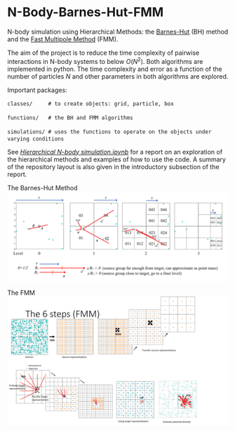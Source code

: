 # N-Body-Barnes-Hut-FMM

N-body simulation using Hierarchical Methods: the [Barnes-Hut](https://en.wikipedia.org/wiki/Barnes%E2%80%93Hut_simulation) (BH) method and the [Fast Multipole Method](https://en.wikipedia.org/wiki/Fast_multipole_method) (FMM).

The aim of the project is to reduce the time complexity of pairwise interactions in N-body systems to below $O(N^2)$. Both algorithms are implemented in python. The time complexity and error as a function of the number of particles $N$ and other parameters in both algorithms are explored.

Important packages: 

    classes/     # to create objects: grid, particle, box

    functions/   # the BH and FMM algorithms

    simulations/ # uses the functions to operate on the objects under varying conditions

See [*Hierarchical N-body simulation.ipynb*](/Hierarchical%20N-body%20simulation.ipynb) for a report on an exploration of the hierarchical methods and examples of how to use the code. A summary of the repository layout is also given in the introductory subsection of the report.

The Barnes-Hut Method
![The Barnes Hut method visualised.](/Figures/BH%20eval%20step%202.png)

The FMM
![The 6 Steps of FMM.](/Figures/FMMOverview.jpg)
